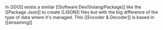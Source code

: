 
In [[GO]] exists a similar [[Software Dev/Golang/Package]] like the [[Package Json]] to create [[JSON]] files but with the big difference of the type of data where it's managed. This [[Encoder & Decoder]] is based in [[streaming]]
